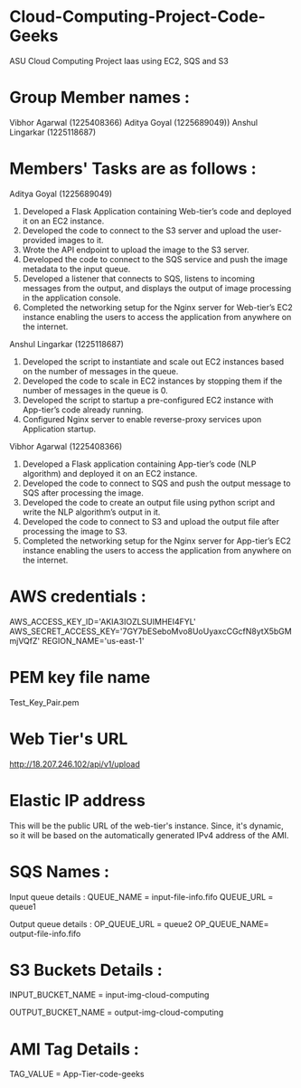 # Cloud-Computing-Project-Code-Geeks
ASU Cloud Computing Project Iaas using EC2, SQS and S3

# Group Member names : 
Vibhor Agarwal (1225408366)
Aditya Goyal (1225689049))
Anshul Lingarkar (1225118687)

# Members' Tasks are as follows : 

Aditya Goyal (1225689049)
1.	Developed a Flask Application containing Web-tier’s code and deployed it on an EC2 instance.
2.	Developed the code to connect to the S3 server and upload the user-provided images to it.
3.	Wrote the API endpoint to upload the image to the S3 server.
4.	Developed the code to connect to the SQS service and push the image metadata to the input queue.
5.	Developed a listener that connects to SQS, listens to incoming messages from the output, and displays the output of image processing in the application     console.
6.	Completed the networking setup for the Nginx server for Web-tier’s EC2 instance enabling the users to access the application from anywhere on the           internet.

Anshul Lingarkar (1225118687)
1.	Developed the script to instantiate and scale out EC2 instances based on the number of messages in the queue.
2.	Developed the code to scale in EC2 instances by stopping them if the number of messages in the queue is 0.
3.	Developed the script to startup a pre-configured EC2 instance with App-tier’s code already running.
4.	Configured Nginx server to enable reverse-proxy services upon Application startup.

Vibhor Agarwal (1225408366)
1.	Developed a Flask application containing App-tier’s code (NLP algorithm) and deployed it on an EC2 instance.
2.	Developed the code to connect to SQS and push the output message to SQS after processing the image.
3.	Developed the code to create an output file using python script and write the NLP algorithm’s output in it.
4.	Developed the code to connect to S3 and upload the output file after processing the image to S3.
5.	Completed the networking setup for the Nginx server for App-tier’s EC2 instance enabling the users to access the application from anywhere on the           internet.


# AWS credentials : 

AWS_ACCESS_KEY_ID='AKIA3IOZLSUIMHEI4FYL'
AWS_SECRET_ACCESS_KEY='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'
REGION_NAME='us-east-1'

# PEM key file name
Test_Key_Pair.pem

# Web Tier's URL 
http://18.207.246.102/api/v1/upload

# Elastic IP address 
This will be the public URL of the web-tier's instance. Since, it's dynamic, so it will be based on the automatically generated IPv4 address of the AMI.


# SQS Names : 

Input queue details : 
QUEUE_NAME = input-file-info.fifo
QUEUE_URL = queue1

Output queue details : 
OP_QUEUE_URL = queue2
OP_QUEUE_NAME= output-file-info.fifo

# S3 Buckets Details : 

INPUT_BUCKET_NAME = input-img-cloud-computing

OUTPUT_BUCKET_NAME = output-img-cloud-computing

# AMI Tag Details :

TAG_VALUE = App-Tier-code-geeks

